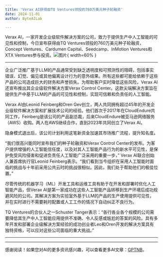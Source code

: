 ```yaml
---
title: 'Verax AI获得由TQ Ventures领投的760万美元种子轮融资'
date: 2024-11-01
author: ByteAILab

---
```


Verax AI，一家开发企业级软件解决方案的公司，致力于提供生产中人工智能的可见性和控制，今日宣布获得由TQ Ventures领投的760万美元种子轮融资，Concept Ventures、Cardumen Capital、Seedcamp、InMotion Ventures和XTX Ventures参与投资。![图片](https://ai-techpark.com/wp-content/uploads/2024/10/Verax-960x540.jpg){ width=60% }

---


企业广泛推广基于LLM的产品通常受到缺乏透明度和可预测性的阻碍，包括事实错误、幻觉、偏见或其他偏离设计行为的意外结果。所有这些都可能给依赖于这些产品的公司造成巨大的财务和声誉损失。为帮助客户实时降低这些风险，Verax AI还宣布推出其企业级软件解决方案Verax Control Center。这款尖端解决方案旨在提供生产中基于LLM的产品的可见性和控制，实现可信赖和负责任的人工智能。

Verax AI由Leonid Feinberg和Oren Gev创立，两人共同拥有超过45年的开发企业级软件解决方案和扩展技术公司的经验。他们首次于2017年在CloudEndure共同工作，Feinberg是该公司的产品副总裁，后来CloudEndure被亚马逊网络服务（AWS）收购。两人在AWS继续合作，直到2023年共同创立了Verax AI。

隐身模式退出后，该公司计划利用这笔新资金加速其市场推广流程，提升知名度。

“我们很高兴能同时宣布我们的种子轮融资和Verax Control Center的发布。为客户提供增强的人工智能信任度，以及对其人工智能产品行为的新水平可见性，是保护免受风险侵害和促进负责任人工智能广泛采用的重要一步，” Verax AI联合创始人兼首席执行官Leonid Feinberg表示。“我们看到当今组织在采用人工智能时面临的挑战与十年前采用公共云时的挑战很相似。因此，我们处于帮助他们的极佳位置。”

尽管传统的机器学习（ML）开发工具和运维工具有助于在开发和部署时优化人工智能产品，但Verax AI是第一家成功在这些人工智能产品转移到生产环境后成功规避风险的公司。其解决方案为实验室外基于LLM的产品的生产使用提供可见性，并在实时进行不需要耗时配置或人工工作的情况下自动纠正不良行为。

TQ Ventures的合伙人之一Schuster Tanger表示：“各行各业各个规模的公司需要降低其生产中人工智能应用提供不准确、令人反感或尴尬的答案的风险。具有多年开发和部署企业级解决方案经验的成功创业者Leo和Oren开发的解决方案具有独特资格，可以应对这些公司面临的重大挑战。”

---
---
感谢阅读！如果您对AI的更多资讯感兴趣，可以查看更多AI文章：[GPTNB](https://gptnb.com)。
